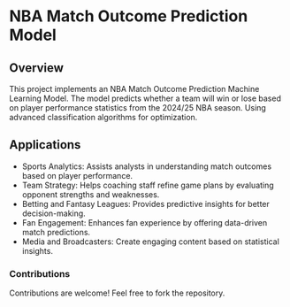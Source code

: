 # NBA Match Outcome Prediction Model
## Overview
This project implements an NBA Match Outcome Prediction Machine Learning Model. The model predicts whether a team will win or lose based on player performance statistics from the 2024/25 NBA season. Using advanced classification algorithms for optimization.
## Applications
- Sports Analytics: Assists analysts in understanding match outcomes based on player performance.
- Team Strategy: Helps coaching staff refine game plans by evaluating opponent strengths and weaknesses.
- Betting and Fantasy Leagues: Provides predictive insights for better decision-making.
- Fan Engagement: Enhances fan experience by offering data-driven match predictions.
- Media and Broadcasters: Create engaging content based on statistical insights.
### Contributions
Contributions are welcome! Feel free to fork the repository.
